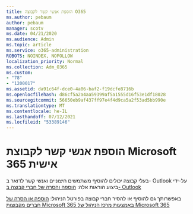 ```yaml
---
title: הוספת אנשי קשר לקבוצה O365
ms.author: pebaum
author: pebaum
manager: scotv
ms.date: 04/21/2020
ms.audience: Admin
ms.topic: article
ms.service: o365-administration
ROBOTS: NOINDEX, NOFOLLOW
localization_priority: Normal
ms.collection: Adm_O365
ms.custom:
- "78"
- "1200017"
ms.assetid: da91c64f-dce0-4a06-baf2-f19dcfe8716b
ms.openlocfilehash: d86cf5a2a4aa59399af5a1555d16f53e1df18028
ms.sourcegitcommit: 56650eb9af437ff97e4f4d9ca5a2f53ad5bb990e
ms.translationtype: MT
ms.contentlocale: he-IL
ms.lasthandoff: 07/12/2021
ms.locfileid: "53389146"
---
```

# <a name="add-contacts-to-a-microsoft-365-group"></a>הוספת אנשי קשר לקבוצת Microsoft 365 אישית

בעלי קבוצה יכולים להוסיף משתמשים חיצוניים ואנשי קשר לדואר ב- Outlook על-ידי ביצוע הוראות אלה: [הוספה והסרה של חברי קבוצה ב- Outlook](https://support.office.com/article/3b650f4a-5c9b-4f94-a1bb-0cca4b1091de?wt.mc_id=add_contacts_group.aspx)
  
באפשרותך גם להוסיף או להסיר חברי קבוצה בפורטל הניהול: [הוספה או הסרה של חברים מקבוצות Microsoft 365 באמצעות מרכז הניהול של Microsoft 365](/microsoft-365/admin/create-groups/add-or-remove-members-from-groups)